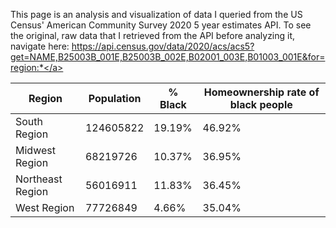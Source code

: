 This page is an analysis and visualization of data I queried from the US Census' American Community Survey 2020 5 year estimates API. To see the original, raw data that I retrieved from the API before analyzing it, navigate here: <a href="https://api.census.gov/data/2020/acs/acs5?get=NAME,B25003B_001E,B25003B_002E,B02001_003E,B01003_001E&for=region:*">https://api.census.gov/data/2020/acs/acs5?get=NAME,B25003B_001E,B25003B_002E,B02001_003E,B01003_001E&for=region:*</a>

|Region|Population|% Black|Homeownership rate of black people|
|---|---|---|---|
|South Region|124605822|19.19%|46.92%|
|Midwest Region|68219726|10.37%|36.95%|
|Northeast Region|56016911|11.83%|36.45%|
|West Region|77726849|4.66%|35.04%|

